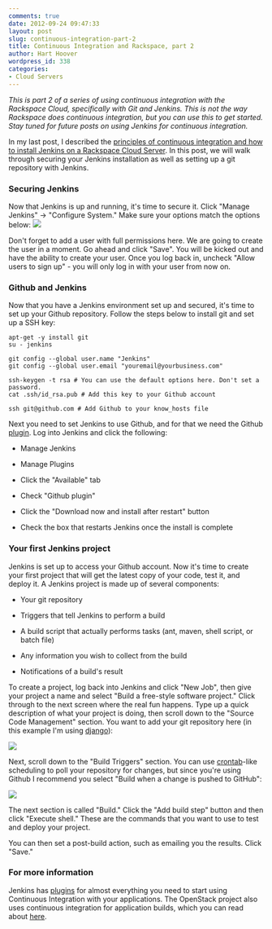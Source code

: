 ```yaml
---
comments: true
date: 2012-09-24 09:47:33
layout: post
slug: continuous-integration-part-2
title: Continuous Integration and Rackspace, part 2
author: Hart Hoover
wordpress_id: 338
categories:
- Cloud Servers
---
```


_This is part 2 of a series of using continuous integration with the Rackspace Cloud, specifically with Git and Jenkins. This is not the way Rackspace does continuous integration, but you can use this to get started. Stay tuned for future posts on using Jenkins for continuous integration._

In my last post, I described the [principles of continuous integration and how to install Jenkins on a Rackspace Cloud Server](http://devops.rackspace.com/continuous-integration-part-1.html). In this post, we will walk through securing your Jenkins installation as well as setting up a git repository with Jenkins.
<!-- more -->

### Securing Jenkins


Now that Jenkins is up and running, it's time to secure it. Click "Manage Jenkins" -> "Configure System." Make sure your options match the options below:
![](a/2012-09-24-continuous-integration-part-2/jenkins_security.jpg)

Don't forget to add a user with full permissions here. We are going to create the user in a moment. Go ahead and click "Save". You will be kicked out and have the ability to create your user. Once you log back in, uncheck "Allow users to sign up" - you will only log in with your user from now on.


### Github and Jenkins


Now that you have a Jenkins environment set up and secured, it's time to set up your Github repository. Follow the steps below to install git and set up a SSH key:

    
    apt-get -y install git
    su - jenkins
    
    git config --global user.name "Jenkins"
    git config --global user.email "youremail@yourbusiness.com"
    
    ssh-keygen -t rsa # You can use the default options here. Don't set a password.
    cat .ssh/id_rsa.pub # Add this key to your Github account
    
    ssh git@github.com # Add Github to your know_hosts file


Next you need to set Jenkins to use Github, and for that we need the Github [plugin](https://wiki.jenkins-ci.org/display/JENKINS/Github+Plugin). Log into Jenkins and click the following:



	
  * Manage Jenkins

	
  * Manage Plugins

	
  * Click the "Available" tab

	
  * Check "Github plugin"

	
  * Click the "Download now and install after restart" button

	
  * Check the box that restarts Jenkins once the install is complete




### Your first Jenkins project


Jenkins is set up to access your Github account. Now it's time to create your first project that will get the latest copy of your code, test it, and deploy it. A Jenkins project is made up of several components:



	
  * Your git repository

	
  * Triggers that tell Jenkins to perform a build

	
  * A build script that actually performs tasks (ant, maven, shell script, or batch file)

	
  * Any information you wish to collect from the build

	
  * Notifications of a build's result


To create a project, log back into Jenkins and click "New Job", then give your project a name and select "Build a free-style software project." Click through to the next screen where the real fun happens. Type up a quick description of what your project is doing, then scroll down to the "Source Code Management" section. You want to add your git repository here (in this example I'm using [django](https://www.djangoproject.com/)):

![](a/2012-09-24-continuous-integration-part-2/git-jenkins.jpg)

Next, scroll down to the "Build Triggers" section. You can use [crontab](http://www.thegeekstuff.com/2009/06/15-practical-crontab-examples/)-like scheduling to poll your repository for changes, but since you're using Github I recommend you select "Build when a change is pushed to GitHub":

![](a/2012-09-24-continuous-integration-part-2/jenkins-build.jpg)

The next section is called "Build." Click the "Add build step" button and then click "Execute shell." These are the commands that you want to use to test and deploy your project.

You can then set a post-build action, such as emailing you the results. Click "Save."


### For more information


Jenkins has [plugins](https://wiki.jenkins-ci.org/display/JENKINS/Plugins) for almost everything you need to start using Continuous Integration with your applications. The OpenStack project also uses continuous integration for application builds, which you can read about [here](http://ci.openstack.org/).
